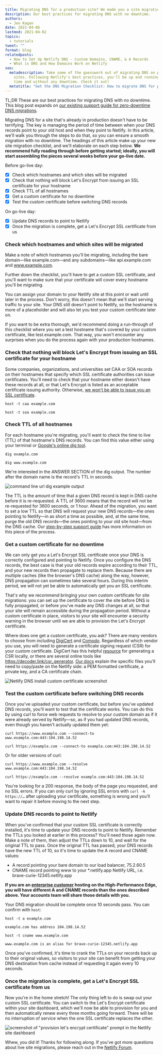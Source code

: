 ```yaml
---
title: Migrating DNS for a production site? We made you a site migration checklist
description: Our best practices for migrating DNS with no downtime.
authors:
  - Jen Kagan
date: 2021-04-06
lastmod: 2021-04-02
topics:
  - tutorials
tweet: ""
format: blog
relatedposts:
  - How to Set Up Netlify DNS - Custom Domains, CNAME, & A Records
  - What is DNS and How Domains Work on Netlify
seo:
  metadescription: Take some of the guesswork out of migrating DNS on production
    sites. Following Netlify's best practices, you'll be up and running in no
    time and without any downtime. Check it out!
  metatitle: "Get the DNS Migration Checklist: How to migrate DNS for production site"
---
```


TL;DR These are our best practices for migrating DNS with no downtime. This blog post expands on [our existing support guide for zero-downtime DNS migrations](https://answers.netlify.com/t/support-guide-minimal-downtime-for-a-live-site-dns-migration/141).

Migrating DNS for a site that's already in production doesn't have to be terrifying. The key is managing the period of time between when your DNS records point to your old host and when they point to Netlify. In this article, we'll walk you through the steps to do that, so you can ensure a smooth migration with no downtime. The headings of this article make up your new site migration checklist, and we'll elaborate on each step below. **We recommend fully reading through before getting started; ideally, you will start assembling the pieces several weeks before your go-live date.**

Before go-live day:

- [x] Check which hostnames and which sites will be migrated
- [x] Check that nothing will block Let's Encrypt from issuing an SSL certificate for your hostname
- [x] Check TTL of all hostnames
- [x] Get a custom certificate for no downtime
- [x] Test the custom certificate before switching DNS records

On go-live day:

- [x] Update DNS records to point to Netlify
- [x] Once the migration is complete, get a Let's Encrypt SSL certificate from us

### Check which hostnames and which sites will be migrated

Make a note of which hostnames you'll be migrating, including the bare domain—like example.com—and any subdomains—like api.example.com and www.example.com.

Further down the checklist, you'll have to get a custom SSL certificate, and you'll want to make sure that your certificate will cover every hostname you'll be migrating.

You can assign your domain to your Netlify site at this point or wait until later in the process. Don't worry, this doesn't mean that we'll start serving traffic to your site. Your DNS still doesn't point to Netlify, so the hostname is more of a placeholder and will also let you test your custom certificate later on.

If you want to be extra thorough, we'd recommend doing a run-through of this checklist where you set a test hostname that's covered by your custom certificate, like test.example.com. That way, you won't encounter any surprises when you do the process again with your production hostnames.

### Check that nothing will block Let's Encrypt from issuing an SSL certificate for your hostname

Some companies, organizations, and universities set CAA or SOA records on their hostnames that specify which SSL certificate authorities can issue certificates. You'll need to check that your hostname either doesn't have these records at all, or that Let's Encrypt is listed as an acceptable certificate issuing authority. Otherwise, [we won't be able to issue you an SSL certificate](https://answers.netlify.com/t/cant-get-ssl-certificate-for-my-site/16835/5).

```
host -t caa example.com
```

```
host -t soa example.com
```

### Check TTL of all hostnames

For each hostname you're migrating, you'll want to check the time to live (TTL) of that hostname's DNS records. You can find this value either using your terminal or [Google's online dig tool](https://toolbox.googleapps.com/apps/dig/).

```
dig example.com
```

```
dig www.example.com
```

We're interested in the ANSWER SECTION of the dig output. The number after the domain name is the record's TTL in seconds.

![command line url dig example output](https://lh3.googleusercontent.com/gg5OCvWjCvLgHeneLNaiDsd12cqVQwEQBK1dePcxXQczNCtt3L987MMMW-oW76W-E42w38DXBdSL4CkYIWFTO87FSiIalwlnDpboh5i9cDoQ3oumoPxvmq7y6fg7q6DZelilypVw)

The TTL is the amount of time that a given DNS record is kept in DNS cache before it is re-requested. A TTL of 3600 means that the record will not be re-requested for 3600 seconds, or 1 hour. Ahead of the migration, you want to set a low TTL so that DNS will request your new DNS records—the ones pointing to Netlify—in as short a time as possible, and, at the same time, purge the old DNS records—the ones pointing to your old site host—from the DNS cache. Our [step-by-step support guide](https://answers.netlify.com/t/support-guide-minimal-downtime-for-a-live-site-dns-migration/141) has more information on this piece of the process.

### Get a custom certificate for no downtime

We can only get you a Let's Encrypt SSL certificate once your DNS is correctly configured and pointing to Netlify. Once you configure the DNS records, the best case is that your old records expire according to their TTL, and your new records then propagate to replace them. Because there are multiple caches (like the browser's DNS cache) along the way, however, DNS propagation can sometimes take several hours. During this interim period, we will not yet be able to automatically get you an SSL certificate.

That's why we recommend bringing your own custom certificate for site migrations: you can set up the certificate to cover the site before DNS is fully propagated, or before you've made any DNS changes at all, so that your site will remain accessible during the propagation period. Without a custom certificate in place, visitors to your site will encounter a security warning in the browser until we are able to provision the Let's Encrypt certificate.

Where does one get a custom certificate, you ask? There are many vendors to choose from including [DigiCert](https://www.digicert.com/) and [Comodo](https://comodosslstore.com/). Regardless of which vendor you use, you will need to generate a certificate signing request (CSR) for your custom certificate. DigiCert has this helpful [resource](https://www.digicert.com/easy-csr/openssl.htm) for generating a CSR locally, or there are several online tools like <https://decoder.link/csr_generator>. [Our docs](https://docs.netlify.com/domains-https/https-ssl/#custom-certificates) explain the specific files you'll need to copy/paste on the Netlify side: a PEM formatted certificate, a private key, and a CA certificate chain.

![Netlify DNS install custom certificate screenshot](https://lh4.googleusercontent.com/jeVBS8NN2kqUsw47zM2tNsD7ORstPARPavmCaO6ZqRsTarOlNo1g2wNelvfkIkXxGFYPd7qhNfwxxotZ5GkH08g9CA7HYjNgwVrTRp2TsnFKC9xPAjEQ89YYXT5t9cTigzDLXmfy)

### Test the custom certificate before switching DNS records

Once you've uploaded your custom certificate, but before you've updated DNS records, you'll want to test that the certificate works. You can do this by using curl to force web requests to resolve to your custom domain as if it were already served by Netlify—so, as if you had updated DNS records, even though you haven't actually updated them yet:

```
curl https://www.example.com --connect-to www.example.com:443:104.198.14.52

curl https://example.com --connect-to example.com:443:104.198.14.52
```

Or for older versions of curl:

```
curl https://www.example.com --resolve www.example.com:443:104.198.14.52

curl https://example.com --resolve example.com:443:104.198.14.52
```

You're looking for a 200 response, the body of the page you requested, and no SSL errors. If you can only curl by ignoring SSL errors with `curl -k https://…` after uploading your certificate, something is wrong and you’ll want to repair it before moving to the next step.

### Update DNS records to point to Netlify

When you've confirmed that your custom SSL certificate is correctly installed, it's time to update your DNS records to point to Netlify. Remember the TTLs you looked at earlier in this process? You'll need those again now. Make a note of them, then adjust the TTLs down to 10, and wait for the original TTL to pass. Once the original TTL has passed, your DNS records have the new TTL of 10, so it's time to update the A record and CNAME values:

* A record pointing your bare domain to our load balancer, 75.2.60.5
* CNAME record pointing www to your *.netlify.app Netlify URL, i.e. brave-curie-12345.netlify.app

**If you are an [enterprise customer](https://www.netlify.com/enterprise/) hosting on the High-Performance Edge, you will have different A and CNAME records than the ones described above. Your accounts team will share those details with you.**

Your DNS migration should be complete once 10 seconds pass. You can confirm with `host`:

```
host -t a example.com

example.com has address 104.198.14.52
```

```
host -t cname www.example.com

www.example.com is an alias for brave-curie-12345.netlify.app
```

Once you've confirmed, it's time to crank the TTLs on your records back up to their original values, so visitors to your site can benefit from getting your DNS destination from cache instead of requesting it again every 10 seconds.

### Once the migration is complete, get a Let's Encrypt SSL certificate from us

Now you're in the home stretch! The only thing left to do is swap out your custom SSL certificate. You can switch to the Let's Encrypt certificate within your site dashboard, which we'll now be able to provision for you and then automatically renew every three months going forward. There will be no interruption of service when the one SSL certificate replaces the other.

![screenshot of "provision let's encrypt certificate" prompt in the Netlify site dashboard](/img/blog/provision-le-cert-1.png "provision let's encrypt certificate button")

Whew, you did it! Thanks for following along. If you’ve got more questions about live site migrations, please reach out in the [Netlify Forum](https://answers.netlify.com/).
